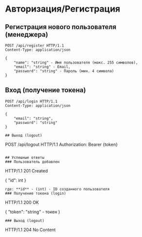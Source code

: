 # Авторизация/Регистрация
## Регистрация нового пользователя (менеджера)
```
POST /api/register HTTP/1.1
Content-Type: application/json

{
    "name": "string" - Имя пользователя (макс. 255 символов),
    "email": "string" - Email,
    "password": "string" - Пароль (мин. 4 символа)
}
```
## Вход (получение токена)
```
POST /api/login HTTP/1.1
Content-Type: application/json

{
    "email": "string",
    "password": "string"
}

## Выход (logout)
```
POST /api/logout HTTP/1.1
Authorization: Bearer {token}
```

## Успешные ответы
### Пользователь добавлен
```
HTTP/1.1 201 Created

{
    "id": int
}
```
где: **id** - (int) - ID созданного пользователя
### Получение токена (login)
```
HTTP/1.1 200 OK

{
    "token": "string" - токен
}
```
### Выход (logout)
```
HTTP/1.1 204 No Content
```
